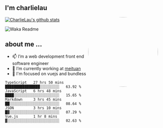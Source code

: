 
<h2>I'm charlielau</h2>
<img align='right' style="border-radius:50%" src="https://avatars1.githubusercontent.com/u/44078251?s=460&u=6b4f1c257663e44063b0b6a21c9c94f45bcfdcc7&v=4" width="230">

[![CharlieLau's github stats](https://github-readme-stats.vercel.app/api?username=charlielau)](https://github.com/charlielau/github-readme-stats)


![Waka Readme](https://github.com/CharlieLau/charlielau/workflows/Waka%20Readme/badge.svg)

## about me ...
- 📫 I’m a web development front end software engineer
- 🔭 I’m currently working at  <a href="https://www.meituan.com">meituan</a>
- 🔭 I'm focused on vuejs and bundless

<!-- <p align="center">
  <a href="https://github.com/charlielau" class="rich-diff-level-one">
    <img src="https://github-readme-stats.vercel.app/api?username=charlielau&title_color=333&text_color=777" alt="CharlieLau" >
  </a>
</p> -->

<!--START_SECTION:waka-->
```text
TypeScript   27 hrs 50 mins  ████████████████░░░░░░░░░   63.92 % 
JavaScript   6 hrs 48 mins   ████░░░░░░░░░░░░░░░░░░░░░   15.65 % 
Markdown     3 hrs 45 mins   ██░░░░░░░░░░░░░░░░░░░░░░░   08.64 % 
JSON         3 hrs 10 mins   █▓░░░░░░░░░░░░░░░░░░░░░░░   07.29 % 
Vue.js       1 hr 8 mins     ▓░░░░░░░░░░░░░░░░░░░░░░░░   02.63 % 
```
<!--END_SECTION:waka-->
